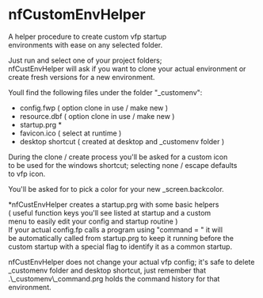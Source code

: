 # nfCustomEnvHelper

A helper procedure to create custom vfp startup \
environments with ease on any selected folder.

Just run and select one of your project folders;\
nfCustEnvHelper will ask if you want to clone your actual environment or \
create fresh versions for a new environment.

Youll find the following files under the folder "_customenv": 

- config.fwp ( option clone in use / make new )
- resource.dbf ( option clone in use / make new )
- startup.prg *
- favicon.ico ( select at runtime )
- desktop shortcut ( created at desktop and _customenv folder )

 During the clone / create process you'll be asked for a custom icon\
 to be used for the windows shortcut; selecting none / escape defaults\
 to vfp icon.
 
 You'll be asked for to pick a color for your new _screen.backcolor.


 *nfCustEnvHelper creates a startup.prg with some basic helpers\
 (  useful function keys you'll see listed at startup and a custom \
menu to easily edit your config and startup routine )\
If your actual config.fp calls a program using "command = " it will\
be automatically called from startup.prg to keep it running before the\
custom startup with a special flag to identify it as a common startup.
  
nfCustEnvHelper does not change your actual vfp config; it's safe to delete\
_customenv folder and desktop shortcut, just remember that\
.\\_customenv\\_command.prg holds the command history for that environment.




 
 
  
   
   
 
 
